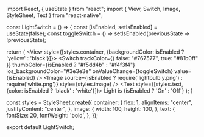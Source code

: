 import React, { useState } from "react";
import { View, Switch, Image, StyleSheet, Text } from "react-native";

const LightSwitch = () => {
  const [isEnabled, setIsEnabled] = useState(false);
  const toggleSwitch = () => setIsEnabled(previousState => !previousState);

  return (
    <View style={[styles.container, {backgroundColor: isEnabled ? 'yellow' : 'black'}]}>
      <Switch
        trackColor={{ false: "#767577", true: "#81b0ff" }}
        thumbColor={isEnabled ? "#f5dd4b" : "#f4f3f4"}
        ios_backgroundColor="#3e3e3e"
        onValueChange={toggleSwitch}
        value={isEnabled}
      />
      <Image 
        source={isEnabled ? require('lightbulb y.png') : require('white.png')} 
        style={styles.image}
      />
      <Text style={[styles.text, {color: isEnabled ? 'black' : 'white'}]}>
        Light is {isEnabled ? 'On' : 'Off'}
      </Text>
    </View>
  );
}

const styles = StyleSheet.create({
  container: {
    flex: 1,
    alignItems: "center",
    justifyContent: "center",
  },
  image: {
    width: 100,
    height: 100,
  },
  text: {
    fontSize: 20,
    fontWeight: 'bold',
  },
});

export default LightSwitch;

